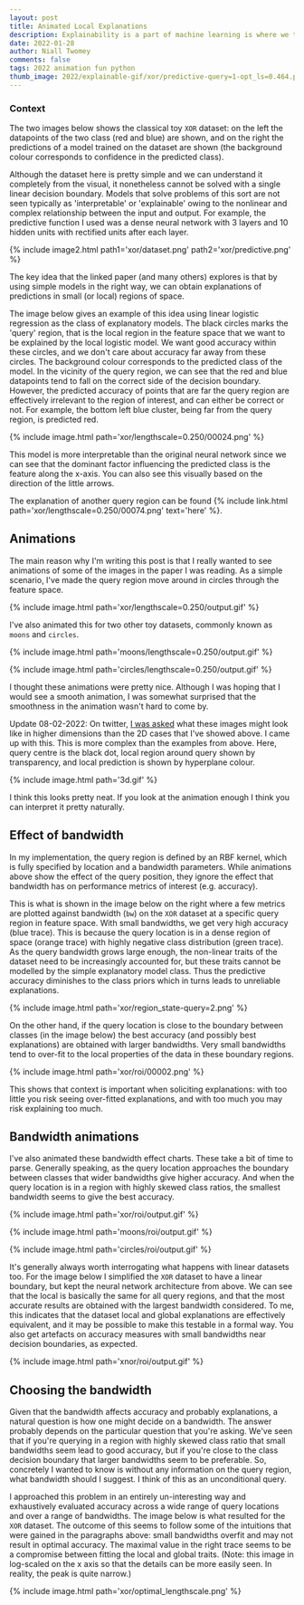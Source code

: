 ```yaml
---
layout: post
title: Animated Local Explanations
description: Explainability is a part of machine learning is where we try to demystify the factors that influence a particular model prediction, particularly when the predictive functions are complex and nonlinear. In a typical paper or a blog that you may read, you'll see explanations visualised in a nice static image. I was recently after reading a <a href="https://arxiv.org/abs/2107.04309">paper</a> and afterwards was inspired to produce animations of explanations, as well as a few additional insights. 
date: 2022-01-28
author: Niall Twomey
comments: false
tags: 2022 animation fun python 
thumb_image: 2022/explainable-gif/xor/predictive-query=1-opt_ls=0.464.png
---
```


### Context 

The two images below shows the classical toy `XOR` dataset: on the left the datapoints of the two class (red and blue) are shown, and on the right the predictions of a model trained on the dataset are shown (the background colour corresponds to confidence in the predicted class). 

Although the dataset here is pretty simple and we can understand it completely from the visual, it nonetheless cannot be solved with a single linear decision boundary. Models that solve problems of this sort are not seen typically as 'interpretable' or 'explainable' owing to the nonlinear and complex relationship between the input and output. For example, the predictive function I used was a dense neural network with 3 layers and 10 hidden units with rectified units after each layer. 

{% include image2.html path1='xor/dataset.png' path2='xor/predictive.png' %}

The key idea that the linked paper (and many others) explores is that by using simple models in the right way, we can obtain explanations of predictions in small (or local) regions of space. 

The image below gives an example of this idea using linear logistic regression as the class of explanatory models. The black circles marks the 'query' region, that is the local region in the feature space that we want to be explained by the local logistic model. We want good accuracy within these circles, and we don't care about accuracy far away from these circles. The background colour corresponds to the predicted class of the model. In the vicinity of the query region, we can see that the red and blue datapoints tend to fall on the correct side of the decision boundary. However, the predicted accuracy of points that are far the query region are effectively irrelevant to the region of interest, and can either be correct or not. For example, the bottom left blue cluster, being far from the query region, is predicted red. 

{% include image.html path='xor/lengthscale=0.250/00024.png' %}

This model is more interpretable than the original neural network since we can see that the dominant factor influencing the predicted class is the feature along the x-axis. You can also see this visually based on the direction of the little arrows. 

The explanation of another query region can be found {% include link.html path='xor/lengthscale=0.250/00074.png' text='here' %}. 

## Animations

The main reason why I'm writing this post is that I really wanted to see animations of some of the images in the paper I was reading. As a simple scenario, I've made the query region move around in circles through the feature space. 

{% include image.html path='xor/lengthscale=0.250/output.gif' %}

I've also animated this for two other toy datasets, commonly known as `moons` and `circles`. 

{% include image.html path='moons/lengthscale=0.250/output.gif' %}

{% include image.html path='circles/lengthscale=0.250/output.gif' %}

I thought these animations were pretty nice. Although I was hoping that I would see a smooth animation, I was somewhat surprised that the smoothness in the animation wasn't hard to come by. 

Update 08-02-2022: On twitter, [I was asked](https://twitter.com/tommy_da_cat/status/1489254321522765827) what these images might look like in higher dimensions than the 2D cases that I've showed above. I came up with this. This is more complex than the examples from above. Here, query centre is the black dot, local region around query shown by transparency, and local prediction is shown by hyperplane colour.

{% include image.html path='3d.gif' %}

I think this looks pretty neat. If you look at the animation enough I think you can interpret it pretty naturally. 

## Effect of bandwidth

In my implementation, the query region is defined by an RBF kernel, which is fully specified by location and a bandwidth parameters. While animations above show the effect of the query position, they ignore the effect that bandwidth has on performance metrics of interest (e.g. accuracy). 

This is what is shown in the image below on the right where a few metrics are plotted against bandwidth (`bw`) on the `XOR` dataset at a specific query region in feature space. With small bandwidths, we get very high accuracy (blue trace). This is because the query location is in a dense region of space (orange trace) with highly negative class distribution (green trace). As the query bandwidth grows large enough, the non-linear traits of the dataset need to be increasingly accounted for, but these traits cannot be modelled by the simple explanatory model class. Thus the predictive accuracy diminishes to the class priors which in turns leads to unreliable explanations.

{% include image.html path='xor/region_state-query=2.png' %}

On the other hand, if the query location is close to the boundary between classes (in the image below) the best accuracy (and possibly best explanations) are obtained with larger bandwidths. Very small bandwidths tend to over-fit to the local properties of the data in these boundary regions. 

{% include image.html path='xor/roi/00002.png' %}

This shows that context is important when soliciting explanations: with too little you risk seeing over-fitted explanations, and with too much you may risk explaining too much. 

## Bandwidth animations

I've also animated these bandwidth effect charts. These take a bit of time to parse. Generally speaking, as the query location approaches the boundary between classes that wider bandwidths give higher accuracy. And when the query location is in a region with highly skewed class ratios, the smallest bandwidth seems to give the best accuracy. 

{% include image.html path='xor/roi/output.gif' %}

{% include image.html path='moons/roi/output.gif' %}

{% include image.html path='circles/roi/output.gif' %}

It's generally always worth interrogating what happens with linear datasets too. For the image below I simplified the `XOR` dataset to have a linear boundary, but kept the neural network architecture from above. We can see that the local is basically the same for all query regions, and that the most accurate results are obtained with the largest bandwidth considered. To me, this indicates that the dataset local and global explanations are effectively equivalent, and it may be possible to make this testable in a formal way. You also get artefacts on accuracy measures with small bandwidths near decision boundaries, as expected. 

{% include image.html path='xnor/roi/output.gif' %}

## Choosing the bandwidth 

Given that the bandwidth affects accuracy and probably explanations, a natural question is how one might decide on a bandwidth. The answer probably depends on the particular question that you're asking. We've seen that if you're querying in a region with highly skewed class ratio that small bandwidths seem lead to good accuracy, but if you're close to the class decision boundary that larger bandwidths seem to be preferable. So, concretely I wanted to know is without any information on the query region, what bandwidth should I suggest. I think of this as an unconditional query. 

I approached this problem in an entirely un-interesting way and exhaustively evaluated accuracy across a wide range of query locations and over a range of bandwidths. The image below is what resulted for the `XOR` dataset. The outcome of this seems to follow some of the intuitions that were gained in the paragraphs above: small bandwidths overfit and may not result in optimal accuracy. The maximal value in the right trace seems to be a compromise between fitting the local and global traits. (Note: this image in log-scaled on the x axis so that the details can be more easily seen. In reality, the peak is quite narrow.)

{% include image.html path='xor/optimal_lengthscale.png' %}
